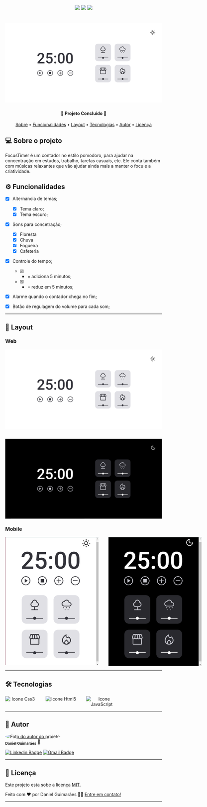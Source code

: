 <p align="center"> 
  <img src="https://img.shields.io/static/v1?label=license&message=MIT&color=8022F5&style=flat">
  <img src="https://img.shields.io/static/v1?label=languages&message=3&color=A8A60C&style=flat">
  <a href="https://www.linkedin.com/in/daniel-guimaraes-vieira/"><img src="https://img.shields.io/static/v1?label=feito%20por&message=Daniel&color=4B00A8&style=flat"></a>

</p>

<h1 align="center">
    <img alt="Banner do projeto" title="#FocusTimer" src="./assets/banner-tema-claro.png" />
</h1>

<h4 align="center"> 
	🚀 Projeto Concluído 🚀
</h4>

<p align="center">
 <a href="#-sobre-o-projeto">Sobre</a> •
 <a href="#-funcionalidades">Funcionalidades</a> •
 <a href="#-layout">Layout</a> •  
 <a href="#-tecnologias">Tecnologias</a> • 
 <a href="#-autor">Autor</a> • 
 <a href="#user-content--licença">Licença</a>
</p>

## 💻 Sobre o projeto

FocusTimer é um contador no estilo pomodoro, para ajudar na concentração em estudos, trabalho, tarefas casuais, etc. Ele conta também com músicas relaxantes que vão ajudar ainda mais a manter o focu e a criatividade.

## ⚙️ Funcionalidades

- [x] Alternancia de temas;

  - [x] Tema claro;
  - [x] Tema escuro;

- [x] Sons para concetração;

  - [x] Floresta
  - [x] Chuva
  - [x] Fogueira
  - [x] Cafeteria

- [x] Controle do tempo;

  - [x] - = adiciona 5 minutos;
  - [x] - = reduz em 5 minutos;

- [x] Alarme quando o contador chega no fim;

- [x] Botão de regulagem do volume para cada som;

---

## 🎨 Layout

### Web

<p align="center" style="display: flex; align-items: flex-start; flex-direction: column; justify-content: center; gap: 2rem;">
  <img alt="Banner do projeto para desktop" title="#FocusTimer" src="./assets/banner-tema-claro.png" width="600px">
  <img alt="Banner do projeto para desktop" title="#FocusTimer" src="./assets/banner-tema-escuro.png" width="600px"> 
</p>

### Mobile

<p align="center" style="display: flex; align-items: flex-start; gap: 2rem;">
  <img alt="Banner do projeto para mobile com o tema claro" title="#ReveleSeuDestino" src="./assets/banner-mobile-tema-claro.png" width="300px">
  <img alt="Banner do projeto para mobile com o tema escuro " title="#ReveleSeuDestino" src="./assets/banner-mobile-tema-escuro.png" width="300px">

</p>

---

## 🛠 Tecnologias

<p align="center" style="display: flex; align-items: flex-start; gap: 30px;">
  <img alt="Icone Css3" title="#Css3" src="./assets/css3.svg" width="100px">
  <img alt="Icone Html5" title="#Html5" src="./assets/html5.svg" width="100px">
  <img alt="Icone JavaScript" title="#JavaScript" src="./assets/javascript.svg" width="100px">
</p>

---

## 🦸 Autor

<a href="https://blog.rocketseat.com.br/author/thiago/">
 <img style="border-radius: 50%;" src="https://avatars.githubusercontent.com/u/102679381?s=400&u=455e0e12c6d9f088ef8ff8f33bd2205f4847476e&v=4" width="100px;" alt="Foto do autor do projeto"/>
 <br />
 <sub><b>Daniel Guimarães</b></sub></a> <a href="https://blog.rocketseat.com.br/author/thiago/" title="Rocketseat">🚀</a>
 <br />

[![Linkedin Badge](https://img.shields.io/badge/-Daniel-blue?style=flat-square&logo=Linkedin&logoColor=white&link=https://www.linkedin.com/in/daniel-guimaraes-vieira/)](https://www.linkedin.com/in/daniel-guimaraes-vieira/)
[![Gmail Badge](https://img.shields.io/badge/-daniel.guimaraes.vieira.dev@gmail.com-c14438?style=flat-square&logo=Gmail&logoColor=white&link=mailto:daniel.guimaraes.vieira.dev@gmail.com)](mailto:daniel.guimaraes.vieira.dev@gmail.com)

---

## 📝 Licença

Este projeto esta sobe a licença [MIT](./LICENSE.md).

Feito com ❤️ por Daniel Guimarães 👋🏽 [Entre em contato!](https://www.linkedin.com/in/daniel-guimaraes-vieira/)

---
